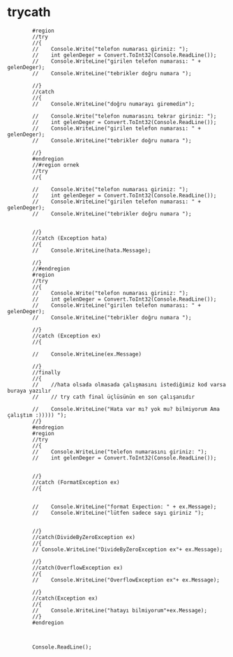 # trycath



            #region 
            //try
            //{
            //    Console.Write("telefon numarası giriniz: ");
            //    int gelenDeger = Convert.ToInt32(Console.ReadLine());
            //    Console.WriteLine("girilen telefon numarası: " + gelenDeger);
            //    Console.WriteLine("tebrikler doğru numara ");

            //}
            //catch
            //{
            //    Console.WriteLine("doğru numarayı giremedin");

            //    Console.Write("telefon numarasını tekrar giriniz: ");
            //    int gelenDeger = Convert.ToInt32(Console.ReadLine());
            //    Console.WriteLine("girilen telefon numarası: " + gelenDeger);
            //    Console.WriteLine("tebrikler doğru numara ");

            //}
            #endregion
            //#region ornek
            //try
            //{

            //    Console.Write("telefon numarası giriniz: ");
            //    int gelenDeger = Convert.ToInt32(Console.ReadLine());
            //    Console.WriteLine("girilen telefon numarası: " + gelenDeger);
            //    Console.WriteLine("tebrikler doğru numara ");


            //}
            //catch (Exception hata)
            //{
            //    Console.WriteLine(hata.Message);

            //}
            //#endregion
            #region
            //try
            //{
            //    Console.Write("telefon numarası giriniz: ");
            //    int gelenDeger = Convert.ToInt32(Console.ReadLine());
            //    Console.WriteLine("girilen telefon numarası: " + gelenDeger);
            //    Console.WriteLine("tebrikler doğru numara ");

            //}
            //catch (Exception ex)
            //{

            //    Console.WriteLine(ex.Message)

            //}
            //finally
            //{
            //    //hata olsada olmasada çalışmasını istediğimiz kod varsa buraya yazılır
            //    // try cath final üçlüsünün en son çalışanıdır

            //    Console.WriteLine("Hata var mı? yok mu? bilmiyorum Ama çalıştım :))))) ");
            //}
            #endregion
            #region
            //try
            //{
            //    Console.WriteLine("telefon numarasını giriniz: ");
            //    int gelenDeger = Convert.ToInt32(Console.ReadLine());


            //}
            //catch (FormatException ex)
            //{


            //    Console.WriteLine("format Expection: " + ex.Message);
            //    Console.WriteLine("lütfen sadece sayı giriniz ");


            //}
            //catch(DivideByZeroException ex)
            //{
            // Console.WriteLine("DivideByZeroException ex"+ ex.Message);

            //}
            //catch(OverflowException ex)
            //{
            //    Console.WriteLine("OverflowException ex"+ ex.Message);
            
            //}
            //catch(Exception ex)
            //{
            //    Console.WriteLine("hatayı bilmiyorum"+ex.Message);
            //}
            #endregion



            Console.ReadLine();

